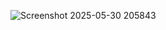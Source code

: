![Screenshot 2025-05-30 205843](https://github.com/user-attachments/assets/c7632c52-34e3-49f9-afed-84f722017e34)
